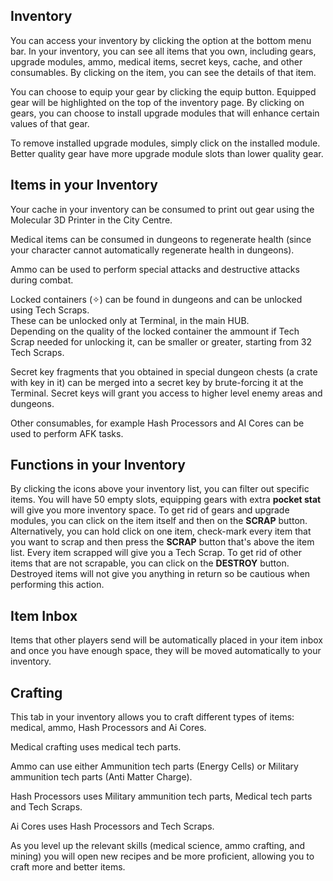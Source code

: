 ## Inventory

You can access your inventory by clicking the option at the bottom menu bar. In your inventory, you can see all items that you own, including gears, upgrade modules, ammo, medical items, secret keys, cache, and other consumables. By clicking on the item, you can see the details of that item.  

You can choose to equip your gear by clicking the equip button. Equipped gear will be highlighted on the top of the inventory page. By clicking on gears, you can choose to install upgrade modules that will enhance certain values of that gear.  

To remove installed upgrade modules, simply click on the installed module. Better quality gear have more upgrade module slots than lower quality gear.  

## Items in your Inventory

Your cache in your inventory can be consumed to print out gear using the Molecular 3D Printer in the City Centre.  

Medical items can be consumed in dungeons to regenerate health (since your character cannot automatically regenerate health in dungeons).  

Ammo can be used to perform special attacks and destructive attacks during combat.

Locked containers (✧) can be found in dungeons and can be unlocked using Tech Scraps.  
These can be unlocked only at Terminal, in the main HUB.  
Depending on the quality of the locked container the ammount if Tech Scrap needed for unlocking it, can be smaller or greater, starting from 32 Tech Scraps.  

Secret key fragments that you obtained in special dungeon chests (a crate with key in it) can be merged into a secret key by brute-forcing it at the Terminal. Secret keys will grant you access to higher level enemy areas and dungeons.  

Other consumables, for example Hash Processors and AI Cores can be used to perform AFK tasks.

## Functions in your Inventory

By clicking the icons above your inventory list, you can filter out specific items. You will have 50 empty slots, equipping gears with extra **pocket stat** will give you more inventory space. To get rid of gears and upgrade modules, you can click on the item itself and then on the **SCRAP** button. Alternatively, you can hold click on one item, check-mark every item that you want to scrap and then press the **SCRAP** button that's above the item list.  Every item scrapped will give you a Tech Scrap. To get rid of other items that are not scrapable, you can click on the **DESTROY** button. Destroyed items will not give you anything in return so be cautious when performing this action.  

## Item Inbox

Items that other players send will be automatically placed in your item inbox and once you have enough space, they will be moved automatically to your inventory.  

## Crafting

This tab in your inventory allows you to craft different types of items: medical, ammo, Hash Processors and Ai Cores.  

Medical crafting uses medical tech parts.  

Ammo can use either Ammunition tech parts (Energy Cells) or Military ammunition tech parts (Anti Matter Charge).

Hash Processors uses Military ammunition tech parts, Medical tech parts and Tech Scraps.  

Ai Cores uses Hash Processors and Tech Scraps.  

As you level up the relevant skills (medical science, ammo crafting, and mining) you will open new recipes and be more proficient, allowing you to craft more and better items.
